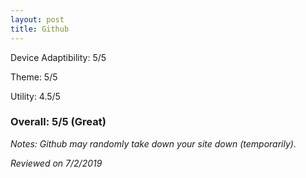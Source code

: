```yaml
---
layout: post
title: Github
---
```


Device Adaptibility: 5/5

Theme: 5/5

Utility: 4.5/5

### Overall: 5/5 (Great)

*Notes: Github may randomly take down your site down (temporarily).*

*Reviewed on 7/2/2019*
